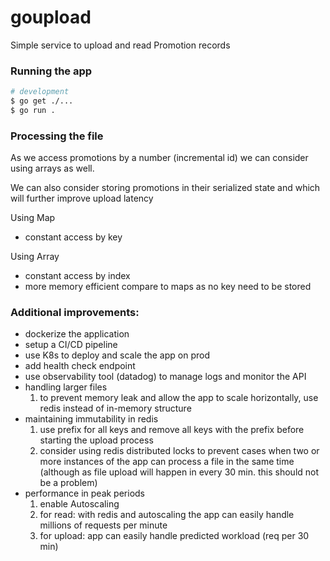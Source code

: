 # goupload
Simple service to upload and read Promotion records

### Running the app

```bash
# development
$ go get ./...
$ go run .
```

### Processing the file
As we access promotions by a number (incremental id) we can consider using arrays as well.

We can also consider storing promotions in their serialized state and which will further improve upload latency

Using Map
- constant access by key

Using Array
- constant access by index
- more memory efficient compare to maps as no key need to be stored


### Additional improvements:
- dockerize the application
- setup a CI/CD pipeline
- use K8s to deploy and scale the app on prod
- add health check endpoint
- use observability tool (datadog) to manage logs and monitor the API
- handling larger files
  1. to prevent memory leak and allow the app to scale horizontally, use redis instead of in-memory structure
- maintaining immutability in redis
  1. use prefix for all keys and remove all keys with the prefix before starting the upload process
  2. consider using redis distributed locks to prevent cases when two or more instances of the app can process a file in the same time (although as file upload will happen in every 30 min. this should not be a problem)
- performance in peak periods
  1. enable Autoscaling
  2. for read: with redis and autoscaling the app can easily handle millions of requests per minute
  3. for upload: app can easily handle predicted workload (req per 30 min)

